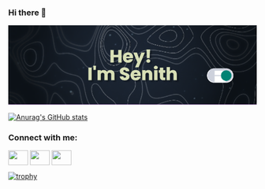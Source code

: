 ### Hi there 👋

<!--
**SenithVijayantha/SenithVijayantha** is a ✨ _special_ ✨ repository because its `README.md` (this file) appears on your GitHub profile.

Here are some ideas to get you started:

- 🔭 I’m currently working on ...
- 🌱 I’m currently learning ...
- 👯 I’m looking to collaborate on ...
- 🤔 I’m looking for help with ...
- 💬 Ask me about ...
- 📫 How to reach me: ...
- 😄 Pronouns: ...
- ⚡ Fun fact: ...
-->

[![MasterHead](https://github.com/SenithVijayantha/SenithVijayantha/blob/main/banner.png?raw=true)](https://github.com/SenithVijayantha)

[![Anurag's GitHub stats](https://github-readme-stats.vercel.app/api?username=SenithVijayantha&show_icons=true&theme=radical&layout=donut)](https://github.com/anuraghazra/github-readme-stats)

<h3 align="left">Connect with me:</h3>
<p align="left">
<a href="https://twitter.com/SenithSV" target="blank"><img align="center" src="https://cdn.jsdelivr.net/npm/simple-icons@3.0.1/icons/twitter.svg" alt="" height="30" width="40" /></a>
<a href="https://www.linkedin.com/in/senith-vijayantha-380974260/" target="blank"><img align="center" src="https://cdn.jsdelivr.net/npm/simple-icons@3.0.1/icons/linkedin.svg" alt="" height="30" width="40" /></a>
<a href="https://www.instagram.com/master_senith/" target="blank"><img align="center" src="https://cdn.jsdelivr.net/npm/simple-icons@3.0.1/icons/instagram.svg" alt="" height="30" width="40" /></a>
<!-- <a href="your link" target="blank"><img align="center" src="https://cdn.jsdelivr.net/npm/simple-icons@3.0.1/icons/youtube.svg" alt="" height="30" width="40" /></a> -->
</p>

[![trophy](https://github-profile-trophy.vercel.app/?username=SenithVijayantha&theme=onedark&row=2&column=3)](https://github.com/ryo-ma/github-profile-trophy)
